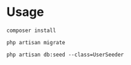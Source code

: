 # Usage
```
composer install
```

```
php artisan migrate
```

```
php artisan db:seed --class=UserSeeder
```
